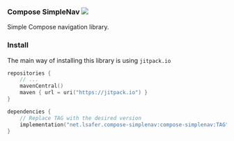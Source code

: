 ### Compose SimpleNav [![](https://jitpack.io/v/net.lsafer/compose-simplenav.svg)](https://jitpack.io/#net.lsafer/compose-simplenav)

Simple Compose navigation library.

### Install

The main way of installing this library is
using `jitpack.io`

```kts
repositories {
    // ...
    mavenCentral()
    maven { url = uri("https://jitpack.io") }
}

dependencies {
    // Replace TAG with the desired version
    implementation("net.lsafer.compose-simplenav:compose-simplenav:TAG")
}
```
